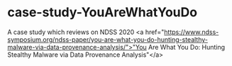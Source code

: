 # case-study-YouAreWhatYouDo
A case study which reviews on NDSS 2020 &lt;a href="https://www.ndss-symposium.org/ndss-paper/you-are-what-you-do-hunting-stealthy-malware-via-data-provenance-analysis/">"You Are What You Do: Hunting Stealthy Malware via Data Provenance Analysis"&lt;/a>
